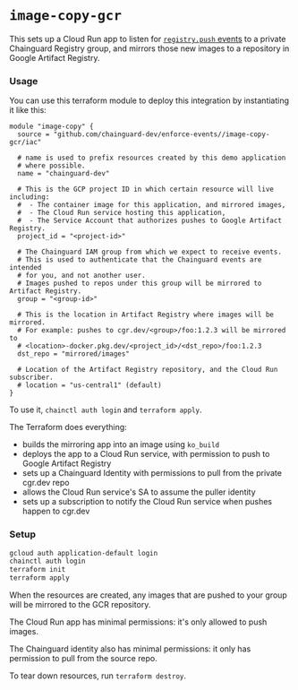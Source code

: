 # `image-copy-gcr`

This sets up a Cloud Run app to listen for [`registry.push` events](https://edu.chainguard.dev/chainguard/chainguard-enforce/reference/events/#service-registry---push) to a private Chainguard Registry group, and mirrors those new images to a repository in Google Artifact Registry.

### Usage

You can use this terraform module to deploy this integration by instantiating
it like this:

```
module "image-copy" {
  source = "github.com/chainguard-dev/enforce-events//image-copy-gcr/iac"

  # name is used to prefix resources created by this demo application
  # where possible.
  name = "chainguard-dev"

  # This is the GCP project ID in which certain resource will live including:
  #  - The container image for this application, and mirrored images,
  #  - The Cloud Run service hosting this application,
  #  - The Service Account that authorizes pushes to Google Artifact Registry.
  project_id = "<project-id>"

  # The Chainguard IAM group from which we expect to receive events.
  # This is used to authenticate that the Chainguard events are intended
  # for you, and not another user.
  # Images pushed to repos under this group will be mirrored to Artifact Registry.
  group = "<group-id>"

  # This is the location in Artifact Registry where images will be mirrored.
  # For example: pushes to cgr.dev/<group>/foo:1.2.3 will be mirrored to
  # <location>-docker.pkg.dev/<project_id>/<dst_repo>/foo:1.2.3
  dst_repo = "mirrored/images"

  # Location of the Artifact Registry repository, and the Cloud Run subscriber.
  # location = "us-central1" (default)
}
```

To use it, `chainctl auth login` and `terraform apply`.

The Terraform does everything:

- builds the mirroring app into an image using `ko_build`
- deploys the app to a Cloud Run service, with permission to push to Google Artifact Registry
- sets up a Chainguard Identity with permissions to pull from the private cgr.dev repo
- allows the Cloud Run service's SA to assume the puller identity
- sets up a subscription to notify the Cloud Run service when pushes happen to cgr.dev

### Setup

```sh
gcloud auth application-default login
chainctl auth login
terraform init
terraform apply
```

When the resources are created, any images that are pushed to your group will be mirrored to the GCR repository.

The Cloud Run app has minimal permissions: it's only allowed to push images.

The Chainguard identity also has minimal permissions: it only has permission to pull from the source repo.

To tear down resources, run `terraform destroy`.
